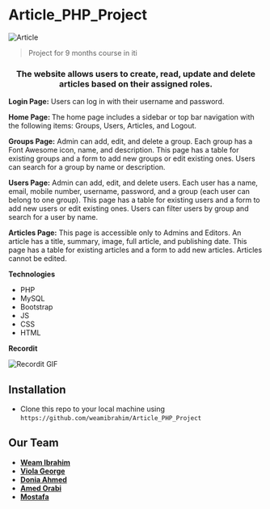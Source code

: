 # Article_PHP_Project

![Article](https://user-images.githubusercontent.com/112786733/236065656-35d6d7c0-4ec7-4e4b-8720-5d9f04aae50e.jpg)

> Project for 9 months course in iti

<h3 align="center">The website allows users to create, read, update and delete articles based on their assigned roles.</h3>

<p><strong>Login Page:</strong> Users can log in with their username and password.<p>
<p><strong>Home Page: </strong> The home page includes a sidebar or top bar navigation with the following items: Groups, Users, Articles, and Logout.<p>
<p><strong>Groups Page:</strong>  Admin can add, edit, and delete a group. Each group has a Font Awesome icon, name, and description. This page has a table for existing groups and a form to add new groups or edit existing ones. Users can search for a group by name or description.<p>
<p><strong>Users Page:</strong>  Admin can add, edit, and delete users. Each user has a name, email, mobile number, username, password, and a group (each user can belong to one group). This page has a table for existing users and a form to add new users or edit existing ones. Users can filter users by group and search for a user by name.<p>
<p><strong>Articles Page:</strong>  This page is accessible only to Admins and Editors. An article has a title, summary, image, full article, and publishing date. This page has a table for existing articles and a form to add new articles. Articles cannot be edited.<p>

**Technologies**

- PHP
- MySQL
- Bootstrap
- JS
- CSS
- HTML


**Recordit**

![Recordit GIF](http://)

## Installation
- Clone this repo to your local machine using `https://github.com/weamibrahim/Article_PHP_Project`

## Our Team
- <a href="https://github.com/weamibrahim" target="_blank">**Weam Ibrahim**</a>  <br>
- <a href="https://github.com/Viola-George" target="_blank">**Viola George**</a> <br>
- <a href="https://github.com/DoniaAhmed20" target="_blank">**Donia Ahmed**</a> <br>
- <a href="https://github.com/orabi55555" target="_blank">**Amed Orabi**</a>  <br>
- <a href="https://github.com/Mostafaa133" target="_blank">**Mostafa**</a>
